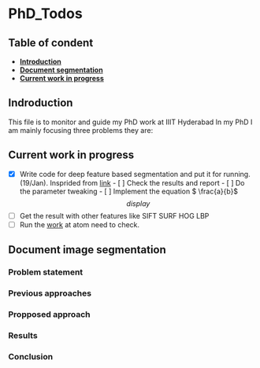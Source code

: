 # PhD_Todos

## Table of condent
* **[Introduction](#introduction)**
* **[Document segmentation](#document-image-segmentation)**
* **[Current work in progress](#current-work-in-progress)**

## Indroduction

This file is to monitor and guide my PhD work at IIIT Hyderabad
In my PhD I am mainly focusing three problems they are:

## Current work in progress

- [x] Write code for deep feature based segmentation and put it for running.(19/Jan). Insprided from [link](https://arxiv.org/pdf/1411.6836v1.pdf)
      - [ ] Check the results and report
      - [ ] Do the parameter tweaking
      - [ ] Implement the equation $ \frac{a}{b}$ $$display$$
- [ ] Get the result with other features like SIFT SURF HOG LBP 
- [ ] Run the [work](https://github.com/HyeonwooNoh/DeconvNet) at atom need to check.

## Document image segmentation

### Problem statement

### Previous approaches

### Propposed approach

### Results

### Conclusion




